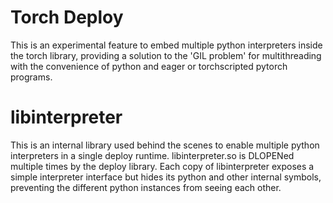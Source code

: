 # Torch Deploy

This is an experimental feature to embed multiple python interpreters inside the torch library,
providing a solution to the 'GIL problem' for multithreading with the convenience of python
and eager or torchscripted pytorch programs.

# libinterpreter

This is an internal library used behind the scenes to enable multiple python interpreters in
a single deploy runtime. libinterpreter.so is DLOPENed multiple times by the deploy library.
Each copy of libinterpreter exposes a simple interpreter interface but hides its python and other
internal symbols, preventing the different python instances from seeing each other.
